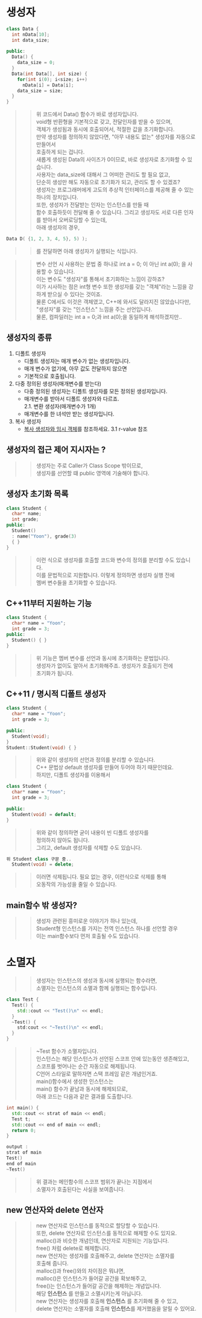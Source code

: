 # 생성자  
```C++
class Data {
  int nData[10];
  int data_size;
  
public:  
  Data() {
    data_size = 0;
  }
  Data(int Data[], int size) {
    for(int i(0); i<size; i++)
      nData[i] = Data[i];
    data_size = size;
  }
}
```
>> 위 코드에서 Data() 함수가 바로 생성자입니다.  
>> void형 반환형을 기본적으로 갖고, 전달인자를 받을 수 있으며,   
>> 객체가 생성됨과 동시에 호출되어서, 적절한 값을 초기화합니다.    
>> 만약 생성자를 정의하지 않았다면, "아무 내용도 없는" 생성자를 자동으로 만들어서    
>> 호출하게 되는 겁니다.    
>> 새롭게 생성된 Data의 사이즈가 0이므로, 바로 생성자로 초기화할 수 있습니다.      
>> 사용자는 data_size에 대해서 그 어떠한 관리도 할 필요 없고,      
>> 단순히 생성만 해도 자동으로 초기화가 되고, 관리도 할 수 있겠죠?     
>> 생성자는 프로그래머에게 고도의 추상적 인터페이스를 제공해 줄 수 있는  
>> 하나의 장치입니다.  
>> 또한, 생성자가 전달받는 인자는 인스턴스를 만들 때  
>> 함수 호출하듯이 전달해 줄 수 있습니다.
>> 그리고 생성자도 서로 다른 인자를 받아서 오버로딩할 수 있는데,   
>> 아래 생성자의 경우, 
```C++
Data D( {1, 2, 3, 4, 5}, 5) );
```
>> 를 전달하면 아래 생성자가 실행되는 식입니다.

>> 변수 선언 시 사용하는 문법 중 하나로 int a = 0; 이 아닌 int a(0); 을 사용할 수 있습니다.   
>> 이는 변수도 "생성자"를 통해서 초기화하는 느낌이 강하죠?   
>> 이가 시사하는 점은 int형 변수 또한 생성자를 갖는 "객체"라는 느낌을 강하게 받으실 수 있다는 것이죠.  
>> 물론 C에서도 이것은 객체였고, C++에 와서도 달라지진 않았습니다만,  
>> "생성자"를 갖는 "인스턴스" 느낌을 주는 선언입니다.  
>> 물론, 컴파일러는 int a = 0;과 int a(0);을 동일하게 해석하겠지만..  
## 생성자의 종류
  1. 디폴트 생성자
     - 디폴트 생성자는 매개 변수가 없는 생성자입니다.
     - 매개 변수가 없기에, 아무 값도 전달하지 않으면  
     - 기본적으로 호출됩니다.  
  2. 다중 정의된 생성자(매개변수를 받는다)
     - 다중 정의된 생성자는 디폴트 생성자를 모든 정의된 생성자입니다.  
     - 매개변수를 받아서 디폴트 생성자와 다르죠.  
    2.1. 변환 생성자(매개변수가 1개)
     - 매개변수를 한 녀석만 받는 생성자입니다. 
  3. 복사 생성자
     - [복사 생성자와 임시 객체]()를 참조하세요.
     3.1 r-value 참조

## 생성자의 접근 제어 지시자는 ?
>> 생성자는 주로 Caller가 Class Scope 밖이므로,  
>> 생성자를 선언할 떄 public 영역에 기술해야 합니다.  

## 생성자 초기화 목록
```C++
class Student {
  char* name;
  int grade;
public:  
  Student() 
  : name("Yoon"), grade(3)
  { }
}
```
>> 이런 식으로 생성자를 호출할 코드와 변수의 정의를 분리할 수도 있습니다.    
>> 이를 문법적으로 지원합니다. 이렇게 정의하면 생성자 실행 전에  
>> 멤버 변수들을 초기화할 수 있습니다.  

## C++11부터 지원하는 기능
```C++
class Student {
  char* name = "Yoon";
  int grade = 3;
public:  
  Student() { }
}
```
>> 위 기능은 멤버 변수를 선언과 동시에 초기화하는 문법입니다.    
>> 생성자가 없이도 알아서 초기화해주죠. 생성자가 호출되기 전에  
>> 초기화가 됩니다.  
## C++11 / 명시적 디폴트 생성자
```C++
class Student {
  char* name = "Yoon";
  int grade = 3;
 
public:
  Student(void);
}
Student::Student(void) { }
```
>> 위와 같이 생성자의 선언과 정의를 분리할 수 있습니다.  
>> C++ 문법상 default 생성자를 만들어 두어야 하기 때문인데요.  
>> 하지만, 디폴트 생성자를 이용해서  
```C++
class Student {
  char* name = "Yoon";
  int grade = 3;
  
public:
  Student(void) = default;
}
```
>> 위와 같이 정의하면 굳이 내용이 빈 디폴트 생성자를  
>> 정의하지 않아도 됩니다.  
>> 그리고, default 생성자를 삭제할 수도 있습니다.
```C++
위 Student class 구문 중..
  Student(void) = delete;
```
>> 이러면 삭제됩니다. 필요 없는 경우, 이런식으로 삭제를 통해  
>> 오동작의 가능성을 줄일 수 있습니다.  
## main함수 밖 생성자?  
>> 생성자 관련된 흥미로운 이야기가 하나 있는데,    
>> Student형 인스턴스를 가지는 전역 인스턴스 하나를 선언할 경우  
>> 이는 main함수보다 먼저 호출될 수도 있습니다.    

# 소멸자  
>> 생성자는 인스턴스의 생성과 동시에 실행되는 함수라면,  
>> 소멸자는 인스턴스의 소멸과 함께 실행되는 함수입니다.  
```C++
class Test {
  Test() {
    std::cout << "Test()\n" << endl;
  }
  ~Test() {
    std:cout << "~Test()\n" << endl;
  }
}
```
>> ~Test 함수가 소멸자입니다.  
>> 인스턴스는 해당 인스턴스가 선언된 스코프 안에 있는동안 생존해있고,  
>> 스코프를 벗어나는 순간 자동으로 해제됩니다.  
>> C언어 스타일로 말하자면 스택 프레임 같은 개념인거죠.  
>> main()함수에서 생성한 인스턴스는   
>> main() 함수가 끝남과 동시에 해제되므로,  
>> 아래 코드는 다음과 같은 결과를 도출합니다.  
```C++
int main() {
  std::cout << strat of main << endl;
  Test t;
  std::cout << end of main << endl;
  return 0;
}
```

```C++
output : 
strat of main
Test()
end of main
~Test()
```
>> 위 결과는 메인함수의 스코프 범위가 끝나는 지점에서  
>> 소멸자가 호출된다는 사실을 보여줍니다.  

## new 연산자와 delete 연산자
>> new 연산자로 인스턴스를 동적으로 할당할 수 있습니다.  
>> 또한, delete 연산자로 인스턴스를 동적으로 해제할 수도 있지요.  
>> malloc()과 비슷한 개념인데, 연산자로 지원되는 기능입니다.  
>> free() 처럼 delete로 해제합니다.  
>> new 연산자는 생성자를 호출해주고, delete 연산자는 소멸자를  
>> 호출해 줍니다.  
>> malloc()과 free()와의 차이점은 뭐냐면,  
>> malloc()은 인스턴스가 들어갈 공간을 확보해주고,  
>> free()는 인스턴스가 들어갈 공간을 해제하는 개념입니다.  
>> 해당 **인스턴스** 를 만들고 소멸시키는게 아닙니다.  
>> new 연산자는 생성자를 호출해 **인스턴스** 를 초기화해 줄 수 있고,  
>> delete 연산자는 소멸자를 호출해 **인스턴스**를 제거했음을 알릴 수 있어요.  
